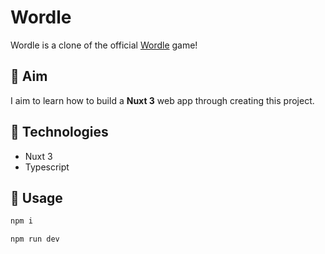 # Wordle
Wordle is a clone of the official [Wordle](https://www.nytimes.com/games/wordle/index.html) game!

## 🎯 Aim
I aim to learn how to build a **Nuxt 3** web app through creating this project.

## 🤖 Technologies
- Nuxt 3
- Typescript

## 🔨 Usage
```bash
npm i
```

```bash
npm run dev
```
